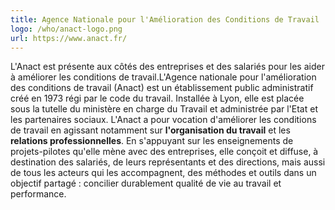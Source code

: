 ```yaml
---
title: Agence Nationale pour l'Amélioration des Conditions de Travail
logo: /who/anact-logo.png
url: https://www.anact.fr/
---
```

L'Anact est présente aux côtés des entreprises et des salariés pour les aider à améliorer les conditions de travail.L'Agence nationale pour l'amélioration des conditions de travail (Anact) est un établissement public administratif créé en 1973 régi par le code du travail. Installée à Lyon, elle est placée sous la tutelle du ministère en charge du Travail et administrée par l'Etat et les partenaires sociaux. L'Anact a pour vocation d'améliorer les conditions de travail en agissant notamment sur **l'organisation du travail** et les **relations professionnelles**. En s'appuyant sur les enseignements de projets-pilotes qu'elle mène avec des entreprises, elle conçoit et diffuse, à destination des salariés, de leurs représentants et des directions, mais aussi de tous les acteurs qui les accompagnent, des méthodes et outils dans un objectif partagé : concilier durablement qualité de vie au travail et performance.